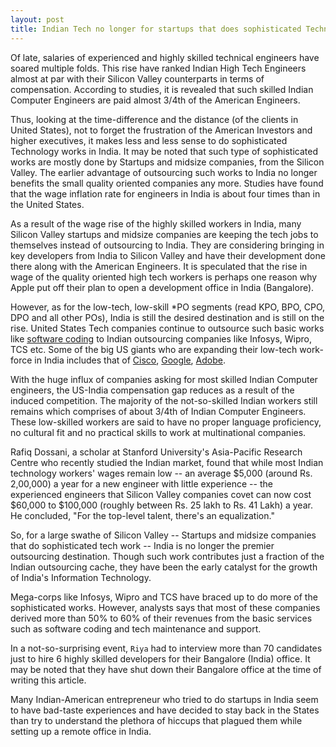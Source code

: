 ```yaml
---
layout: post
title: Indian Tech no longer for startups that does sophisticated Technology
---
```


Of late, salaries of experienced and highly skilled technical engineers have soared multiple folds. This rise have ranked Indian High Tech Engineers almost at par with their Silicon Valley counterparts in terms of compensation. According to studies, it is revealed that such skilled Indian Computer Engineers are paid almost 3/4th of the American Engineers.

Thus, looking at the time-difference and the distance (of the clients in United States), not to forget the frustration of the American Investors and higher executives, it makes less and less sense to do sophisticated Technology works in India. It may be noted that such type of sophisticated works are mostly done by Startups and midsize companies, from the Silicon Valley. The earlier advantage of outsourcing such works to India no longer benefits the small quality oriented companies any more. Studies have found that the wage inflation rate for engineers in India is about four times than in the United States.

As a result of the wage rise of the highly skilled workers in India, many Silicon Valley startups and midsize companies are keeping the tech jobs to themselves instead of outsourcing to India. They are considering bringing in key developers from India to Silicon Valley and have their development done there along with the American Engineers. It is speculated that the rise in wage of the quality oriented high tech workers is perhaps one reason why Apple put off their plan to open a development office in India (Bangalore).

However, as for the low-tech, low-skill *PO segments (read KPO, BPO, CPO, DPO and all other POs), India is still the desired destination and is still on the rise. United States Tech companies continue to outsource such basic works like <a href="/2007/are-you-a-programmer-or-a-coder/">software coding</a> to Indian outsourcing companies like Infosys, Wipro, TCS etc. Some of the big US giants who are expanding their low-tech work-force in India includes that of <a href="http://www.cisco.com/">Cisco</a>, <a href="http://www.google.com/">Google</a>, <a href="http://www.adobe.com/">Adobe</a>.

With the huge influx of companies asking for most skilled Indian Computer engineers, the US-India compensation gap reduces as a result of the induced competition. The majority of the not-so-skilled Indian workers still remains which comprises of about 3/4th of Indian Computer Engineers. These low-skilled workers are said to have no proper language proficiency, no cultural fit and no practical skills to work at multinational companies.

Rafiq Dossani, a scholar at Stanford University's Asia-Pacific Research Centre who recently studied the Indian market, found that while most Indian technology workers' wages remain low -- an average $5,000 (around Rs. 2,00,000) a year for a new engineer with little experience -- the experienced engineers that Silicon Valley companies covet can now cost $60,000 to $100,000 (roughly between Rs. 25 lakh to Rs. 41 Lakh) a year. He concluded, "For the top-level talent, there's an equalization."

So, for a large swathe of Silicon Valley -- Startups and midsize companies that do sophisticated tech work -- India is no longer the premier outsourcing destination. Though such work contributes just a fraction of the Indian outsourcing cache, they have been the early catalyst for the growth of India's Information Technology.

Mega-corps like Infosys, Wipro and TCS have braced up to do more of the sophisticated works. However, analysts says that most of these companies derived more than 50% to 60% of their revenues from the basic services such as software coding and tech maintenance and support.

In a not-so-surprising event, `Riya` had to interview more than 70 candidates just to hire 6 highly skilled developers for their Bangalore (India) office. It may be noted that they have shut down their Bangalore office at the time of writing this article.

Many Indian-American entrepreneur who tried to do startups in India seem to have bad-taste experiences and have decided to stay back in the States than try to understand the plethora of hiccups that plagued them while setting up a remote office in India.